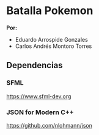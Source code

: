 #  Batalla Pokemon

**Por:**
* Eduardo Arrospide Gonzales
* Carlos Andrés Montoro Torres

## Dependencias

### SFML

https://www.sfml-dev.org

### JSON for Modern C++

https://github.com/nlohmann/json

